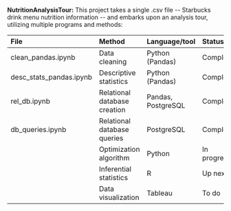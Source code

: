 **NutritionAnalysisTour:** This project takes a single .csv file -- Starbucks drink menu nutrition information -- and embarks upon an analysis tour, utilizing multiple programs and methods:  
 
File | Method | Language/tool | Status |
| :----------- | :----------- | :----------- | :----------- |
| clean_pandas.ipynb | Data cleaning  | Python (Pandas)     | Complete  |
| desc_stats_pandas.ipynb | Descriptive statistics  | Python (Pandas)   | Complete |
| rel_db.ipynb | Relational database creation | Pandas, PostgreSQL  | Complete |
| db_queries.ipynb | Relational database queries | PostgreSQL  | Complete |
| | Optimization algorithm | Python  | In progress |
| | Inferential statistics | R  | Up next |
| | Data visualization | Tableau  | To do |
